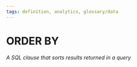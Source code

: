 ```yaml
---
tags: definition, analytics, glossary/data
---
```

#  ORDER BY
*A SQL clause that sorts results returned in a query*